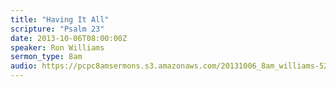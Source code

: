```yaml
---
title: "Having It All"
scripture: "Psalm 23"
date: 2013-10-06T08:00:00Z
speaker: Ron Williams
sermon_type: 8am
audio: https://pcpc8amsermons.s3.amazonaws.com/20131006_8am_williams-525380bd20a7a.mp3 
---
```



